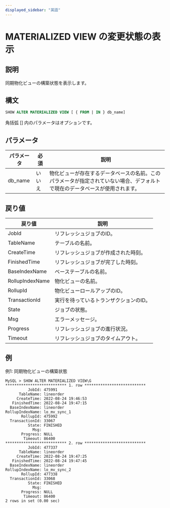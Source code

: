 ```yaml
---
displayed_sidebar: "英語"
---
```


# MATERIALIZED VIEW の変更状態の表示

## 説明

同期物化ビューの構築状態を表示します。

## 構文

```SQL
SHOW ALTER MATERIALIZED VIEW [ { FROM | IN } db_name]
```

角括弧 [] 内のパラメータはオプションです。

## パラメータ

| **パラメータ** | **必須** | **説明**                                                      |
| --------------- | -------- | ------------------------------------------------------------- |
| db_name         | いいえ   | 物化ビューが存在するデータベースの名前。このパラメータが指定されていない場合、デフォルトで現在のデータベースが使用されます。 |

## 戻り値

| **戻り値**        | **説明**                                        |
| ----------------- | ---------------------------------------------- |
| JobId             | リフレッシュジョブのID。                         |
| TableName         | テーブルの名前。                                |
| CreateTime        | リフレッシュジョブが作成された時刻。              |
| FinishedTime      | リフレッシュジョブが完了した時刻。                |
| BaseIndexName     | ベーステーブルの名前。                          |
| RollupIndexName   | 物化ビューの名前。                             |
| RollupId          | 物化ビューロールアップのID。                   |
| TransactionId     | 実行を待っているトランザクションのID。           |
| State             | ジョブの状態。                                  |
| Msg               | エラーメッセージ。                              |
| Progress          | リフレッシュジョブの進行状況。                   |
| Timeout           | リフレッシュジョブのタイムアウト。               |

## 例

例1: 同期物化ビューの構築状態

```Plain
MySQL > SHOW ALTER MATERIALIZED VIEW\G
*************************** 1. row ***************************
          JobId: 475991
      TableName: lineorder
     CreateTime: 2022-08-24 19:46:53
   FinishedTime: 2022-08-24 19:47:15
  BaseIndexName: lineorder
RollupIndexName: lo_mv_sync_1
       RollupId: 475992
  TransactionId: 33067
          State: FINISHED
            Msg: 
       Progress: NULL
        Timeout: 86400
*************************** 2. row ***************************
          JobId: 477337
      TableName: lineorder
     CreateTime: 2022-08-24 19:47:25
   FinishedTime: 2022-08-24 19:47:45
  BaseIndexName: lineorder
RollupIndexName: lo_mv_sync_2
       RollupId: 477338
  TransactionId: 33068
          State: FINISHED
            Msg: 
       Progress: NULL
        Timeout: 86400
2 rows in set (0.00 sec)
```